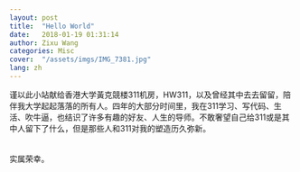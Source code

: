 ```yaml
---
layout: post
title:  "Hello World"
date:   2018-01-19 01:31:14
author: Zixu Wang
categories: Misc
cover:  "/assets/imgs/IMG_7381.jpg"
lang: zh
---
```


谨以此小站献给香港大学黃克競楼311机房，HW311，以及曾经其中去去留留，陪伴我大学起起落落的所有人。四年的大部分时间里，我在311学习、写代码、生活、吹牛逼，也结识了许多有趣的好友、人生的导师。不敢奢望自己给311或是其中人留下了什么，但是那些人和311对我的塑造历久弥新。
<br/><br/><br/>
实属荣幸。
